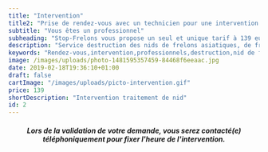 ```yaml
---
title: "Intervention"
title2: "Prise de rendez-vous avec un technicien pour une intervention chez un professionnel sur nids de frelons asiatiques/européens."
subtitle: "Vous êtes un professionnel"
subheading: "Stop-Frelons vous propose un seul et unique tarif à 139 euros, et ce, quel que soit la hauteur du nid, le jour du déplacement ou le temps passé. Ce tarif comprend le déplacement, l'intervention et notre garantie."
description: "Service destruction des nids de frelons asiatiques, de frelons européens et de guêpes. Forfait unique à 139 euros toutes hauteurs."
keywords: "Rendez-vous,intervention,professionnels,destruction,nid de frelons,enlever nid frelons,frelons,frelons asiatiques,frelons européens,traitement nids de frelons,alpes-maritimes,var,monaco."
image: /images/uploads/photo-1481595357459-84468f6eeaac.jpg
date: 2019-02-18T19:36:10+01:00
draft: false
cartImage: "/images/uploads/picto-intervention.gif"
price: 139
shortDescription: "Intervention traitement de nid"
id: 2
---
```


<h5 style="text-align:center;">Lors de la validation de votre demande, vous serez contacté(e) téléphoniquement pour fixer l'heure de l'intervention.</h5>